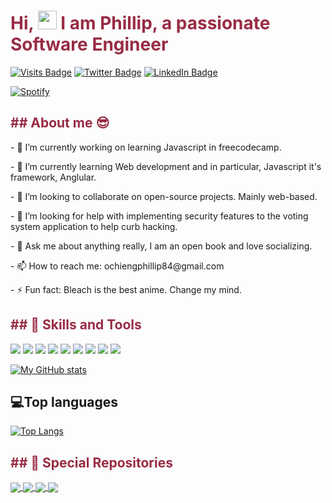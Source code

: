 <h1 style="color:#982C44">Hi, <img src="https://raw.githubusercontent.com/MartinHeinz/MartinHeinz/master/wave.gif" width="30px"> I am Phillip, a passionate Software Engineer</h1>

[![Visits Badge](https://badges.pufler.dev/visits/pronepoet/pronepoet)]()
[![Twitter Badge](https://img.shields.io/badge/Twitter-Profile-informational?style=flat&logo=twitter&logoColor=white&color=#982C44)](https://twitter.com/Ochieng5Phillip)
[![LinkedIn Badge](https://img.shields.io/badge/LinkedIn-Profile-informational?style=flat&logo=linkedin&logoColor=white&color=0D76A8)](https://www.linkedin.com/in/phillip-ochieng-062922114/)


[![Spotify](https://ew-amber.vercel.app/api/spotify)](https://open.spotify.com/user/0a977808e2f346ee820551ee5bde2468)

<h2 style="color:#982C44">## About me 😎</h2>
<p>- 🔭 I’m currently working on learning Javascript in freecodecamp.</p>
<p>- 🌱 I’m currently learning Web development and in particular, Javascript it's framework, Anglular.</p>
<p>- 👯 I’m looking to collaborate on open-source projects. Mainly web-based.</p>
<p>- 🤔 I’m looking for help with implementing security features to the voting system application to help curb hacking.</p>
<p>- 💬 Ask me about anything really, I am an open book and love socializing.</p>
<p>- 📫 How to reach me: ochiengphillip84@gmail.com</p>
<p>- ⚡ Fun fact: Bleach is the best anime. Change my mind.</p>

<h2 style="color:#982C44">## 💼 Skills and Tools</h2>
<p>
<a href="https://developer.mozilla.org/en-US/docs/Web/Javascript"><img src="https://img.icons8.com/color/48/000000/javascript.png"></a>
<a href="https://www.w3/org.html"><img src="https://img.icons8.com/color/48/000000/html-5.png"></a>
<a href="https://www.w3schools.com/css/"><img src="https://img.icons8.com/color/48/000000/css3.png"></a>
<a href="https://getbootstrap.com"><img src="https://img.icons8.com/color/48/000000/bootstrap.png"></a>
<a href="https://www.w3/org.html"><img src="https://img.icons8.com/color/48/000000/typescript.png"></a>
<a href="https://www.w3/org.html"><img src="https://img.icons8.com/color/48/000000/ubuntu"></a>
<a href="https://www.w3/org.html"><img src="https://img.icons8.com/color/48/000000/git.png"></a>
<a href="https://www.w3/org.html"><img src="https://img.icons8.com/color/48/000000/npm"></a>
<a href="https://www.w3/org.html"><img src="https://img.icons8.com/color/48/000000/console.png"></a>

</p>


[![My GitHub stats](https://github-readme-stats.vercel.app/api?username=pronepoet&count_private=true&show_icons=true&theme=moltack)](https://github.com/anuraghazra/github-readme-stats)

 ## 💻Top languages
<!-- top languages -->
[![Top Langs](https://github-readme-stats.vercel.app/api/top-langs/?username=pronepoet&theme=moltack)](https://github.com/anuraghazra/github-readme-stats)


<h2 style="color:#982C44">## 📌 Special Repositories</h2>

<!-- hapa ni place ya readme cards -->
<a href="https://github.com/pronepoet/Environs.git">
  <img align="center" src="https://github-readme-stats.vercel.app/api/pin/?username=pronepoet&repo=Environs&theme=moltack" />
</a>
<a href="https://github.com/pronepoet/Akan_names.git">
  <img align="center" src="https://github-readme-stats.vercel.app/api/pin/?username=pronepoet&repo=Akan_names&theme=moltack" />
</a>
<a href="https://github.com/pronepoet/Pizza-palace.git">
  <img align="center" src="https://github-readme-stats.vercel.app/api/pin/?username=pronepoet&repo=Pizza-palace&theme=moltack" />
</a>
<a href="https://github.com/pronepoet/chicken.git">
  <img align="center" src="https://github-readme-stats.vercel.app/api/pin/?username=pronepoet&repo=chicken&theme=moltack" />
</a>
